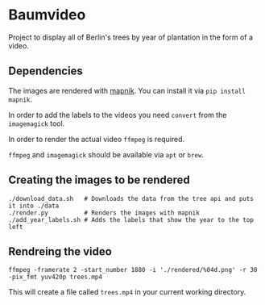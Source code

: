 # Baumvideo

Project to display all of Berlin's trees by year of plantation in the form of a video.

## Dependencies
The images are rendered with [mapnik](http://mapnik.org). You can install it via `pip install mapnik`.

In order to add the labels to the videos you need `convert` from the `imagemagick` tool.

In order to render the actual video `ffmpeg` is required.

`ffmpeg` and `imagemagick` should be available via `apt` or `brew`.


## Creating the images to be rendered

```
./download_data.sh   # Downloads the data from the tree api and puts it into ./data
./render.py          # Renders the images with mapnik
./add_year_labels.sh # Adds the labels that show the year to the top left
```

## Rendreing the video
```
ffmpeg -framerate 2 -start_number 1880 -i './rendered/%04d.png' -r 30  -pix_fmt yuv420p trees.mp4
```

This will create a file called `trees.mp4` in your current working directory.
